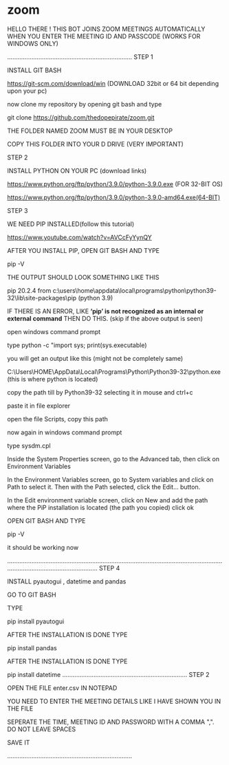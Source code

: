# zoom

HELLO THERE ! THIS BOT JOINS ZOOM MEETINGS AUTOMATICALLY WHEN YOU ENTER 
THE MEETING ID AND PASSCODE (WORKS FOR WINDOWS ONLY)

........................................................................
STEP 1

INSTALL GIT BASH

https://git-scm.com/download/win (DOWNLOAD 32bit or 64 bit depending upon your pc)

now clone my repository by opening git bash and type

git clone https://github.com/thedopepirate/zoom.git

THE FOLDER NAMED ZOOM MUST BE IN YOUR DESKTOP

COPY THIS FOLDER INTO YOUR D DRIVE (VERY IMPORTANT)

STEP 2

INSTALL PYTHON ON YOUR PC (download links)

https://www.python.org/ftp/python/3.9.0/python-3.9.0.exe (FOR 32-BIT OS)

https://www.python.org/ftp/python/3.9.0/python-3.9.0-amd64.exe(64-BIT)


STEP 3

WE NEED PIP INSTALLED(follow this tutorial)

https://www.youtube.com/watch?v=AVCcFyYynQY

AFTER YOU INSTALL PIP, OPEN GIT BASH AND TYPE 

pip -V

THE OUTPUT SHOULD LOOK SOMETHING LIKE THIS

pip 20.2.4 from c:\users\home\appdata\local\programs\python\python39-32\lib\site-packages\pip (python 3.9)


IF THERE IS AN ERROR, LIKE **‘pip’ is not recognized as an internal or external command** THEN DO THIS. (skip if the above output is seen)

open windows command prompt

type python -c "import sys; print(sys.executable)

you will get an output like this (might not be completely same)

C:\Users\HOME\AppData\Local\Programs\Python\Python39-32\python.exe (this is where python is located)

copy the path till by Python39-32 selecting it in mouse and ctrl+c

paste it in file explorer

open the file Scripts, copy this path

now again in windows command prompt

type sysdm.cpl
 
 Inside the System Properties screen, go to the Advanced tab, then click on Environment Variables
 
 In the Environment Variables screen, go to System variables and click on Path to select it. Then with the Path selected, click the Edit… button.
 
 In the Edit environment variable screen, click on New and add the path where the PiP installation is located (the path you copied) click ok
 
  OPEN GIT BASH AND TYPE 

pip -V

it should be working now

................................................................................................................................................................................
STEP 4

INSTALL pyautogui , datetime and pandas

GO TO GIT BASH

TYPE 

pip install pyautogui

AFTER THE INSTALLATION IS DONE TYPE 

pip install pandas

AFTER THE INSTALLATION IS DONE TYPE 

pip install datetime
........................................................................
STEP 2

OPEN THE FILE enter.csv IN NOTEPAD 

YOU NEED TO ENTER THE MEETING DETAILS LIKE I HAVE SHOWN YOU IN THE FILE 

SEPERATE THE TIME, MEETING ID AND PASSWORD WITH A COMMA ",".
DO NOT LEAVE SPACES

SAVE IT

........................................................................


